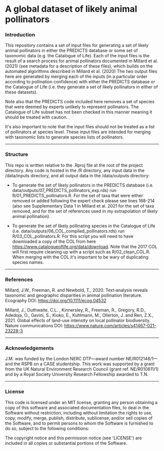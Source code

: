 # A global dataset of likely animal pollinators

### Introduction

This repository contains a set of input files for generating a set of likely animal pollinators in either the PREDICTS database or some set of taxonomic data (e.g. the Catalogue of Life). Each of the input files is the result of a search process for animal pollinators documented in Millard et al. (2021) (see metadata for a description of these files), which builds on the automated algorithms described in Millard et al. (2020) The two output files here are generated by merging each of the inputs (in a particular order according to pollination confidence) with either the PREDICTS database or the Catalogue of Life (i.e. they generate a set of likely pollinators in either of these datasets). 

Note also that the PREDICTS code included here removes a set of species that were deemed by experts unlikely to represent pollinators. The Catalogue of Life subset has not been checked in this manner meaning it should be treated with caution.

It's also important to note that the input files should not be treated as a list of pollinators at species level. These input files are intended for merging with taxonomic lists to generate species lists of pollinators.

------------

### Structure

This repo is written relative to the .Rproj file at the root of the project directory. Any code is hosted in the /R directory, any input data in the /data/inputs directory, and all output data in the /data/outputs directory:

- To generate the set of likely pollinators in the PREDICTS database (i.e. data/outputs/07_PREDICTS_pollinators_exp.rds) run R/01_PREDICTS_pollinators.R. For the set of taxa that were either removed or added following the expert check please see lines 168-214 (also see Supplementary Data 1 in Millard et al. 2021 for the set of taxa removed, and for the set of references used in my extrapolation of likely animal pollination).

- To generate the set of likely pollinating species in the Catalogue of Life (i.e. data/outputs/06_COL_compiled_pollinators.rds) run R/03_COL_pollinators.R. For this script you will need to have downloaded a copy of the COL from here https://www.catalogueoflife.org/data/download. Note that the 2017 COL will first require cleaning up with a script such as R/02_clean_COL.R. When merging with the COL it's important to be wary of duplicating species names. 

------------

### References

Millard, J.W., Freeman, R. and Newbold, T., 2020. Text‐analysis reveals taxonomic and geographic disparities in animal pollination literature. Ecography DOI: https://doi.org/10.1111/ecog.04532

Millard, J., Outhwaite, C.L. , Kinnersley, R., Freeman, R., Gregory, R.D., Adedoja, O., Gavini, S., Kioko, E., Kuhlmann, M., Ollerton, J. and Ren, Z.X., 2021. Global effects of land-use intensity on local pollinator biodiversity. Nature communications DOI: https://www.nature.com/articles/s41467-021-23228-3

------------

### Acknowledgements

J.M. was funded by the London NERC DTP—award number NE/R012148/1—and the RSPB on a CASE studentship. This work was supported by a grant from the UK Natural Environment Research Council (grant ref. NE/R010811/1) and by a Royal Society University Research Fellowship awarded to T.N.


------------

### License

This code is licensed under an MIT license, granting any person obtaining a copy of this software and associated documentation files, to deal in the Software without restriction, including without limitation the rights to use, copy, modify, merge, publish, distribute, sublicense, and/or sell copies of the Software, and to permit persons to whom the Software is furnished to do so, subject to the following conditions:

The copyright notice and this permission notice (see 'LICENSE') are included in all copies or substantial portions of the Software. 


